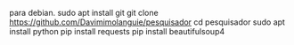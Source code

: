 para debian.
sudo apt install git
git clone https://github.com/Davimimolanguie/pesquisador
cd pesquisador
sudo apt install python
pip install requests 
pip install beautifulsoup4
